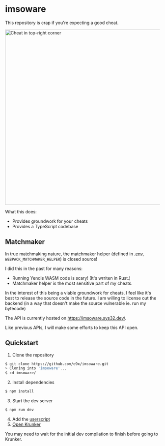 # imsoware

This repository is crap if you're expecting a good cheat.

<img src="https://user-images.githubusercontent.com/76465669/189471116-63e4d4b4-3ec3-4549-8a6f-ba5b525f4d21.png" alt="Cheat in top-right corner" width="570">

What this does:

- Provides groundwork for your cheats
- Provides a TypeScript codebase

## Matchmaker

In true matchmaking nature, the matchmaker helper (defined in [.env](./.env), `WEBPACK_MATCHMAKER_HELPER`) is closed source!

I did this in the past for many reasons:

- Running Yendis WASM code is scary! (It's wrriten in Rust.)
- Matchmaker helper is the most sensitive part of my cheats.

In the interest of this being a viable groundwork for cheats, I feel like it's best to release the source code in the future. I am willing to license out the backend (in a way that doesn't make the source vulnerable ie. run my bytecode)

The API is currently hosted on https://imsoware.sys32.dev/.

Like previous APIs, I will make some efforts to keep this API open.

## Quickstart

1. Clone the repository
```sh
$ git clone https://github.com/e9x/imsoware.git 
> Cloning into 'imsoware'...
$ cd imsoware/
```
2. Install dependencies
```sh
$ npm install
```
3. Start the dev server
```sh
$ npm run dev
```
4. Add the [userscript](./imsoware.user.js)
5. [Open Krunker](https://krunker.io/)

You may need to wait for the initial dev compilation to finish before going to Krunker.
